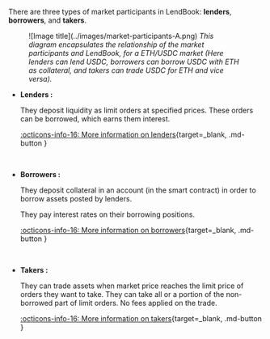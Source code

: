 There are three types of market participants in LendBook: **lenders**, **borrowers**, and **takers**.

<figure markdown>
  ![Image title](../images/market-participants-A.png)
  <em>This diagram encapsulates the relationship of the market participants and LendBook, for a ETH/USDC market (Here lenders can lend USDC, borrowers can borrow USDC with ETH as collateral, and takers can trade USDC for ETH and vice versa).</em>
</figure>


* **Lenders :** 

    They deposit liquidity as limit orders at specified prices. These orders can be borrowed, which earns them interest.

    [:octicons-info-16: More information on lenders](../../users/lender){target=_blank, .md-button }


<br>

* **Borrowers :** 

    They deposit collateral in an account (in the smart contract) in order to borrow assets posted by lenders. 

    They pay interest rates on their borrowing positions. 

    [:octicons-info-16: More information on borrowers](../../users/borrower){target=_blank, .md-button }
    
<br>

* **Takers :** 

    They can trade assets when market price reaches the limit price of orders they want to take.  They can take all or a portion of the non-borrowed part of limit orders. No fees applied on the trade. 
    
    [:octicons-info-16: More information on takers](../../users/taker){target=_blank, .md-button }

<br>

